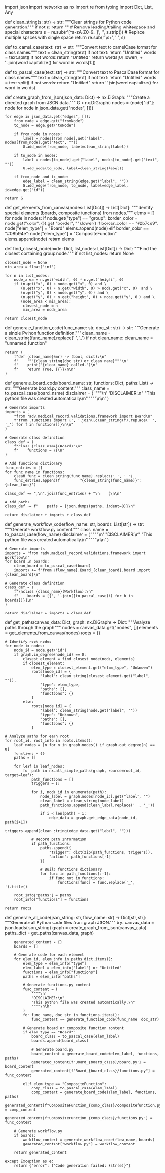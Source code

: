import json
import networkx as nx
import re
from typing import Dict, List, Any


def clean_string(s: str) -> str:
    """Clean strings for Python code generation."""
    if not s:
        return ""
    # Remove leading/trailing whitespace and special characters
    s = re.sub(r'[^a-zA-Z0-9_ ]', '', s.strip())
    # Replace multiple spaces with single space
    return re.sub(r'\s+', ' ', s)


def to_camel_case(text: str) -> str:
    """Convert text to camelCase format for class names."""
    text = clean_string(text)
    if not text:
        return "Untitled"
    words = text.split()
    if not words:
        return "Untitled"
    return words[0].lower() + ''.join(word.capitalize() for word in words[1:])


def to_pascal_case(text: str) -> str:
    """Convert text to PascalCase format for class names."""
    text = clean_string(text)
    if not text:
        return "Untitled"
    words = text.split()
    if not words:
        return "Untitled"
    return ''.join(word.capitalize() for word in words)


def create_graph_from_json(json_data: Dict) -> nx.DiGraph:
    """Create a directed graph from JSON data."""
    G = nx.DiGraph()
    nodes = {node["id"]: node for node in json_data.get("nodes", [])}
    
    for edge in json_data.get("edges", []):
        from_node = edge.get("fromNode")
        to_node = edge.get("toNode")
        
        if from_node in nodes:
            label = nodes[from_node].get("label", nodes[from_node].get("text", ""))
            G.add_node(from_node, label=clean_string(label))
            
        if to_node in nodes:
            label = nodes[to_node].get("label", nodes[to_node].get("text", ""))
            G.add_node(to_node, label=clean_string(label))
        
        if from_node and to_node:
            edge_label = clean_string(edge.get("label", ""))
            G.add_edge(from_node, to_node, label=edge_label, id=edge.get("id"))

    return G


def get_elements_from_canvas(nodes: List[Dict]) -> List[Dict]:
    """Identify special elements (boards, composite functions) from nodes."""
    elems = []
    for node in nodes:
        if node.get("type") == "group":
            border_color = node.get("color", {}).get("border", "").lower()
            if border_color == "#2b7ce9":
                node["elem_type"] = "Board"
                elems.append(node)
            elif border_color == "#08b94e":
                node["elem_type"] = "CompositeFunction"
                elems.append(node)
    return elems


def find_closest_node(node: Dict, list_nodes: List[Dict]) -> Dict:
    """Find the closest containing group node."""
    if not list_nodes:
        return None
    
    closest_node = None
    min_area = float('inf')
    
    for n in list_nodes:
        node_area = n.get("width", 0) * n.get("height", 0)
        if (n.get("x", 0) < node.get("x", 0) and \
           (n.get("x", 0) + n.get("width", 0) > node.get("x", 0)) and \
           (n.get("y", 0) < node.get("y", 0)) and \
           (n.get("y", 0) + n.get("height", 0) > node.get("y", 0)) and \
           (node_area < min_area):
            closest_node = n
            min_area = node_area
    
    return closest_node


def generate_function_code(func_name: str, doc_str: str) -> str:
    """Generate a single Python function definition."""
    clean_name = clean_string(func_name).replace(' ', '_')
    if not clean_name:
        clean_name = "unnamed_function"
    
    return (
        f"def {clean_name}(mr) -> (bool, dict):\n"
        f'    """{clean_string(doc_str) or clean_name}"""\n'
        f'    print("{clean_name} called.")\n'
        f"    return True, {{}}\n\n"
    )


def generate_board_code(board_name: str, functions: Dict, paths: List) -> str:
    """Generate board.py content."""
    class_name = to_pascal_case(board_name)
    disclaimer = (
        '"""\n'
        "DISCLAIMER:\n"
        "This python file was created automatically.\n"
        '"""\n\n'
    )
    
    # Generate imports
    imports = (
        "from radv.medical_record.validations.framework import Board\n"
        f"from .functions import {', '.join([clean_string(f).replace(' ', '_') for f in functions])}\n\n"
    )
    
    # Generate class definition
    class_def = (
        f"class {class_name}(Board):\n"
        f"    functions = {{\n"
    )
    
    # Add functions dictionary
    func_entries = []
    for func_name in functions:
        clean_func = clean_string(func_name).replace(' ', '_')
        func_entries.append(f'        "{clean_string(func_name)}": {clean_func}')
    
    class_def += ",\n".join(func_entries) + "\n    }\n\n"
    
    # Add paths
    class_def += f"    paths = {json.dumps(paths, indent=8)}\n"
    
    return disclaimer + imports + class_def


def generate_workflow_code(flow_name: str, boards: List[str]) -> str:
    """Generate workflow.py content."""
    class_name = to_pascal_case(flow_name)
    disclaimer = (
        '"""\n'
        "DISCLAIMER:\n"
        "This python file was created automatically.\n"
        '"""\n\n'
    )
    
    # Generate imports
    imports = "from radv.medical_record.validations.framework import Workflow\n"
    for board in boards:
        clean_board = to_pascal_case(board)
        imports += f"from {flow_name}.Board_{clean_board}.board import {clean_board}\n"
    
    # Generate class definition
    class_def = (
        f"\nclass {class_name}(Workflow):\n"
        f"    boards = [{', '.join([to_pascal_case(b) for b in boards])}]\n"
    )
    
    return disclaimer + imports + class_def


def get_paths(canvas_data: Dict, graph: nx.DiGraph) -> Dict:
    """Analyze paths through the graph."""
    nodes = canvas_data.get("nodes", [])
    elements = get_elements_from_canvas(nodes)
    roots = {}
    
    # Identify root nodes
    for node in nodes:
        node_id = node.get("id")
        if graph.in_degree(node_id) == 0:
            closest_element = find_closest_node(node, elements)
            if closest_element:
                elem_type = closest_element.get("elem_type", "Unknown")
                roots[node_id] = {
                    "label": clean_string(closest_element.get("label", "")),
                    "type": elem_type,
                    "paths": [],
                    "functions": {}
                }
            else:
                roots[node_id] = {
                    "label": clean_string(node.get("label", "")),
                    "type": "Unknown",
                    "paths": [],
                    "functions": {}
                }

    # Analyze paths for each root
    for root_id, root_info in roots.items():
        leaf_nodes = [n for n in graph.nodes() if graph.out_degree(n) == 0]
        functions = {}
        paths = []

        for leaf in leaf_nodes:
            for path in nx.all_simple_paths(graph, source=root_id, target=leaf):
                path_functions = []
                triggers = []
                
                for i, node_id in enumerate(path):
                    node_label = graph.nodes[node_id].get("label", "")
                    clean_label = clean_string(node_label)
                    path_functions.append(clean_label.replace(' ', '_'))
                    
                    if i < len(path) - 1:
                        edge_data = graph.get_edge_data(node_id, path[i+1])
                        triggers.append(clean_string(edge_data.get("label", "")))

                # Record path information
                if path_functions:
                    paths.append({
                        "trigger": dict(zip(path_functions, triggers)),
                        "action": path_functions[-1]
                    })
                    
                    # Build functions dictionary
                    for func in path_functions[:-1]:
                        if func not in functions:
                            functions[func] = func.replace('_', ' ').title()

        root_info["paths"] = paths
        root_info["functions"] = functions

    return roots


def generate_all_code(json_string: str, flow_name: str) -> Dict[str, str]:
    """Generate all Python code files from graph JSON."""
    try:
        canvas_data = json.loads(json_string)
        graph = create_graph_from_json(canvas_data)
        paths_dict = get_paths(canvas_data, graph)
        
        generated_content = {}
        boards = []

        # Generate code for each element
        for elem_id, elem_info in paths_dict.items():
            elem_type = elem_info["type"]
            elem_label = elem_info["label"] or "Untitled"
            functions = elem_info["functions"]
            paths = elem_info["paths"]

            # Generate functions.py content
            func_content = (
                '"""\n'
                "DISCLAIMER:\n"
                "This python file was created automatically.\n"
                '"""\n\n'
            )
            for func_name, doc_str in functions.items():
                func_content += generate_function_code(func_name, doc_str)

            # Generate board or composite function content
            if elem_type == "Board":
                board_class = to_pascal_case(elem_label)
                boards.append(board_class)
                
                # Generate board.py
                board_content = generate_board_code(elem_label, functions, paths)
                generated_content[f"Board_{board_class}/board.py"] = board_content
                generated_content[f"Board_{board_class}/functions.py"] = func_content
                
            elif elem_type == "CompositeFunction":
                comp_class = to_pascal_case(elem_label)
                comp_content = generate_board_code(elem_label, functions, paths)
                generated_content[f"CompositeFunction_{comp_class}/compositefunction.py"] = comp_content
                generated_content[f"CompositeFunction_{comp_class}/functions.py"] = func_content

        # Generate workflow.py
        if boards:
            workflow_content = generate_workflow_code(flow_name, boards)
            generated_content["workflow.py"] = workflow_content

        return generated_content

    except Exception as e:
        return {"error": f"Code generation failed: {str(e)}"}
